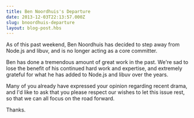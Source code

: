 ```yaml
---
title: Ben Noordhuis's Departure
date: 2013-12-03T22:13:57.000Z
slug: bnoordhuis-departure
layout: blog-post.hbs
---
```


As of this past weekend, Ben Noordhuis has decided to step away from Node.js and libuv, and is no longer acting as a core committer.

Ben has done a tremendous amount of great work in the past. We're sad to lose the benefit of his continued hard work and expertise, and extremely grateful for what he has added to Node.js and libuv over the years.

Many of you already have expressed your opinion regarding recent drama, and I'd like to ask that you please respect our wishes to let this issue rest, so that we can all focus on the road forward.

Thanks.
